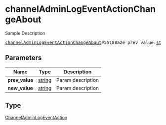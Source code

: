 # channelAdminLogEventActionChangeAbout

Sample Description

<pre>
<a href="../constructor/channelAdminLogEventActionChangeAbout.md">channelAdminLogEventActionChangeAbout</a>#55188a2e prev_value:<a href="../type/string.md">string</a> new_value:<a href="../type/string.md">string</a> = <a href="../type/ChannelAdminLogEventAction.md">ChannelAdminLogEventAction</a>;
</pre>
## Parameters

| Name | Type | Description |
|------|:----:|-------------|
| **prev_value** | <a href="../type/string.md">string</a> | Param description |
| **new_value** | <a href="../type/string.md">string</a> | Param description |

## Type

<a href="../type/ChannelAdminLogEventAction.md">ChannelAdminLogEventAction</a>
